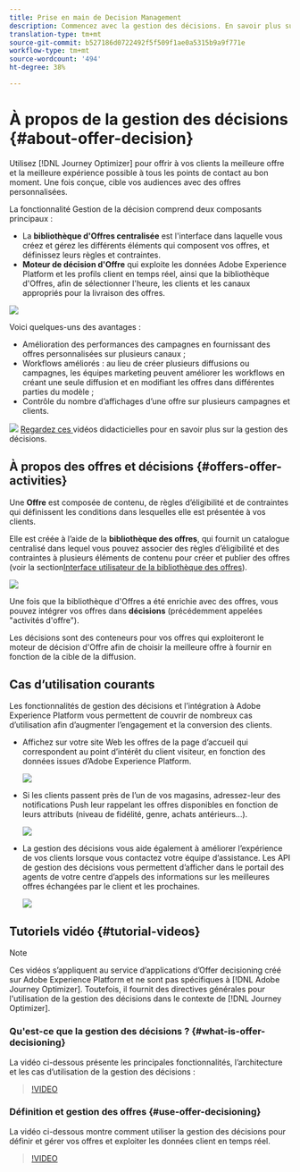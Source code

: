 ```yaml
---
title: Prise en main de Decision Management
description: Commencez avec la gestion des décisions. En savoir plus sur son architecture, ses offres et ses décisions, ainsi que sur les cas d'utilisation courants qu'elle permet d'effectuer.
translation-type: tm+mt
source-git-commit: b527186d0722492f5f509f1ae0a5315b9a9f771e
workflow-type: tm+mt
source-wordcount: '494'
ht-degree: 38%

---
```



# À propos de la gestion des décisions {#about-offer-decision}

Utilisez [!DNL Journey Optimizer] pour offrir à vos clients la meilleure offre et la meilleure expérience possible à tous les points de contact au bon moment. Une fois conçue, cible vos audiences avec des offres personnalisées.

La fonctionnalité Gestion de la décision comprend deux composants principaux :

* La **bibliothèque d&#39;Offres centralisée** est l&#39;interface dans laquelle vous créez et gérez les différents éléments qui composent vos offres, et définissez leurs règles et contraintes.
* **Moteur de décision d&#39;Offre** qui exploite les données Adobe Experience Platform et les profils client en temps réel, ainsi que la bibliothèque d&#39;Offres, afin de sélectionner l&#39;heure, les clients et les canaux appropriés pour la livraison des offres.

![](../../assets/architecture.png)

Voici quelques-uns des avantages :

* Amélioration des performances des campagnes en fournissant des offres personnalisées sur plusieurs canaux ;
* Workflows améliorés : au lieu de créer plusieurs diffusions ou campagnes, les équipes marketing peuvent améliorer les workflows en créant une seule diffusion et en modifiant les offres dans différentes parties du modèle ;
* Contrôle du nombre d’affichages d’une offre sur plusieurs campagnes et clients.

![](../../assets/do-not-localize/how-to-video.png) [Regardez ces ](#tutorial-videos) vidéos didacticielles pour en savoir plus sur la gestion des décisions.

## À propos des offres et décisions {#offers-offer-activities}

Une **Offre** est composée de contenu, de règles d’éligibilité et de contraintes qui définissent les conditions dans lesquelles elle est présentée à vos clients.

Elle est créée à l’aide de la **bibliothèque des offres**, qui fournit un catalogue centralisé dans lequel vous pouvez associer des règles d’éligibilité et des contraintes à plusieurs éléments de contenu pour créer et publier des offres (voir la section[Interface utilisateur de la bibliothèque des offres](../get-started/user-interface.md)).

![](../../assets/offer_structure.png)

Une fois que la bibliothèque d&#39;Offres a été enrichie avec des offres, vous pouvez intégrer vos offres dans **décisions** (précédemment appelées &quot;activités d&#39;offre&quot;).

Les décisions sont des conteneurs pour vos offres qui exploiteront le moteur de décision d&#39;Offre afin de choisir la meilleure offre à fournir en fonction de la cible de la diffusion.

## Cas d’utilisation courants

Les fonctionnalités de gestion des décisions et l’intégration à Adobe Experience Platform vous permettent de couvrir de nombreux cas d’utilisation afin d’augmenter l’engagement et la conversion des clients.

* Affichez sur votre site Web les offres de la page d’accueil qui correspondent au point d’intérêt du client visiteur, en fonction des données issues d’Adobe Experience Platform.

   ![](../../assets/website.png)

* Si les clients passent près de l’un de vos magasins, adressez-leur des notifications Push leur rappelant les offres disponibles en fonction de leurs attributs (niveau de fidélité, genre, achats antérieurs...).

   ![](../../assets/push_sample.png)

* La gestion des décisions vous aide également à améliorer l’expérience de vos clients lorsque vous contactez votre équipe d’assistance. Les API de gestion des décisions vous permettent d’afficher dans le portail des agents de votre centre d’appels des informations sur les meilleures offres échangées par le client et les prochaines.

   ![](../../assets/call-center.png)

## Tutoriels vidéo {#tutorial-videos}

>[!NOTE]
>
>Ces vidéos s’appliquent au service d’applications d’Offer decisioning créé sur Adobe Experience Platform et ne sont pas spécifiques à [!DNL Adobe Journey Optimizer]. Toutefois, il fournit des directives générales pour l&#39;utilisation de la gestion des décisions dans le contexte de [!DNL Journey Optimizer].

### Qu&#39;est-ce que la gestion des décisions ? {#what-is-offer-decisioning}

La vidéo ci-dessous présente les principales fonctionnalités, l’architecture et les cas d’utilisation de la gestion des décisions :

>[!VIDEO](https://video.tv.adobe.com/v/326961?quality=12&learn=on)

### Définition et gestion des offres {#use-offer-decisioning}

La vidéo ci-dessous montre comment utiliser la gestion des décisions pour définir et gérer vos offres et exploiter les données client en temps réel.

>[!VIDEO](https://video.tv.adobe.com/v/326841?quality=12&learn=on)
